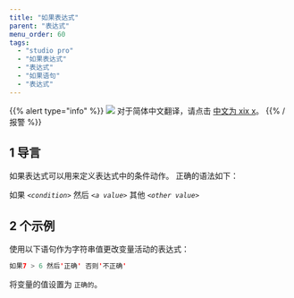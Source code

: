 ```yaml
---
title: "如果表达式"
parent: "表达式"
menu_order: 60
tags:
  - "studio pro"
  - "如果表达式"
  - "表达式"
  - "如果语句"
  - "表达式"
---
```


{{% alert type="info" %}}
<img src="attachments/chinese-translation/china.png" style="display: inline-block; margin: 0" /> 对于简体中文翻译，请点击 [中文为 xix x](https://cdn.mendix.tencent-cloud.com/documentation/refguide8/if-expressions.pdf)。
{{% /报警 %}}

## 1 导言

如果表达式可以用来定义表达式中的条件动作。 正确的语法如下：

如果 _`<condition>`_ 然后 _`<a value>`_ 其他 _`<other value>`_

## 2 个示例

使用以下语句作为字符串值更改变量活动的表达式：

```java
如果7 > 6 然后'正确' 否则'不正确'
```

将变量的值设置为 `正确的`。
